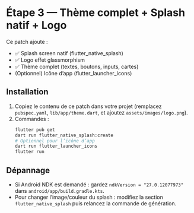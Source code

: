 # Étape 3 — Thème complet + Splash natif + Logo

Ce patch ajoute :
- ✅ Splash screen natif (flutter_native_splash)
- ✅ Logo effet glassmorphism
- ✅ Thème complet (textes, boutons, inputs, cartes)
- (Optionnel) Icône d’app (flutter_launcher_icons)

## Installation
1. Copiez le contenu de ce patch dans votre projet (remplacez `pubspec.yaml`, `lib/app/theme.dart`, et ajoutez `assets/images/logo.png`).
2. Commandes :
   ```bash
   flutter pub get
   dart run flutter_native_splash:create
   # Optionnel pour l’icône d’app
   dart run flutter_launcher_icons
   flutter run
   ```

## Dépannage
- Si Android NDK est demandé : gardez `ndkVersion = "27.0.12077973"` dans `android/app/build.gradle.kts`.
- Pour changer l’image/couleur du splash : modifiez la section `flutter_native_splash` puis relancez la commande de génération.
